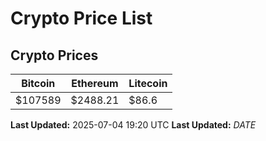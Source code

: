# Crypto Price List

## Crypto Prices
| Bitcoin | Ethereum | Litecoin |
| ------- | -------- | -------- |
| $107589 | $2488.21 | $86.6 |
**Last Updated:** 2025-07-04 19:20 UTC
**Last Updated:** $DATE$
